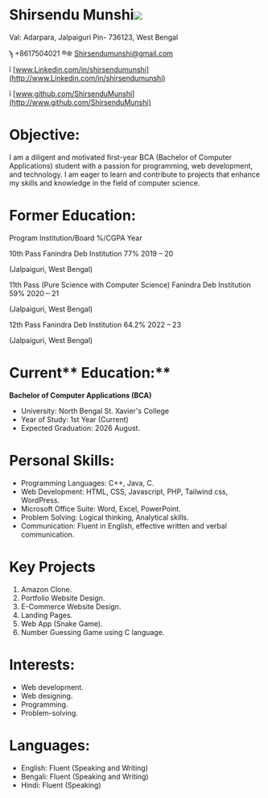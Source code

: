 # **Shirsendu Munshi**![](RackMultipart20230813-1-r86odr_html_bfa02d7997c549d8.png)

Val: Adarpara, Jalpaiguri Pin- 736123, West Bengal

ϡ +8617504021 ®֍ [Shirsendumunshi@gmail.com](mailto:Shirsendumunshi@gmail.com)

ї [www.Linkedin.com/in/shirsendumunshi](http://www.Linkedin.com/in/shirsendumunshi)

ї [www.github.com/ShirsenduMunshi](http://www.github.com/ShirsenduMunshi)

# **Objective:**

I am a diligent and motivated first-year BCA (Bachelor of Computer Applications) student with a passion for programming, web development, and technology. I am eager to learn and contribute to projects that enhance my skills and knowledge in the field of computer science.

# **Former**  **Education:**

Program Institution/Board %/CGPA Year

10th Pass Fanindra Deb Institution 77% 2019 – 20

(Jalpaiguri, West Bengal)

11th Pass (Pure Science with Computer Science) Fanindra Deb Institution 59% 2020 – 21

(Jalpaiguri, West Bengal)

12th Pass Fanindra Deb Institution 64.2% 2022 – 23

(Jalpaiguri, West Bengal)

# **Current**** Education:**

**Bachelor of Computer Applications (BCA)**

- University: North Bengal St. Xavier's College
- Year of Study: 1st Year (Current)
- Expected Graduation: 2026 August.

# **Personal Skills:**

- Programming Languages: C++, Java, C.
- Web Development: HTML, CSS, Javascript, PHP, Tailwind css, WordPress.
- Microsoft Office Suite: Word, Excel, PowerPoint.
- Problem Solving: Logical thinking, Analytical skills.
- Communication: Fluent in English, effective written and verbal communication.

# **Key Projects**

1. Amazon Clone.
2. Portfolio Website Design.
3. E-Commerce Website Design.
4. Landing Pages.
5. Web App (Snake Game).
6. Number Guessing Game using C language.

# **Interests:**

- Web development.
- Web designing.
- Programming.
- Problem-solving.

# **Languages:**

- English: Fluent (Speaking and Writing)
- Bengali: Fluent (Speaking and Writing)
- Hindi: Fluent (Speaking)